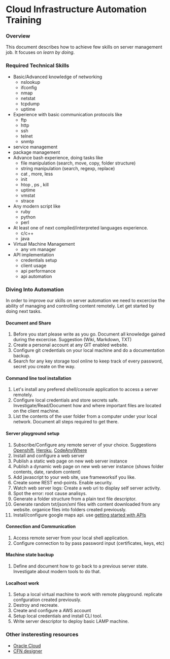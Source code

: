 # Cloud Infrastructure Automation Training

### Overview

This document describes how to achieve few skills on server management job. It focuses on _learn by doing_.

### Required Technical Skills

* Basic/Advanced knowledge of networking
    * nslookup
    * ifconfig
    * nmap
    * netstat
    * tcpdump
    * uptime
* Experience with basic communication protocols like
    * ftp
    * http
    * ssh
    * telnet
    * snmtp
* service management
* package management
* Advance bash experience, doing tasks like
    * file manipulation (search, move, copy, folder structure)
    * string manipulation (search, regexp, replace)
    * cat , more, less
    * init
    * htop , ps , kill
    * uptime
    * vmstat
    * strace
* Any modern script like
    * ruby
    * python
    * perl
* At least one of next compiled/interpreted languages experience.
    * c/c++
    * java
* Virtual Machine Management
    * any vm manager
* API implementation
    * credentials setup
    * client usage
    * api performance
    * api automation

### Diving Into Automation

In order to improve our skills on server automation we need to excercise the ability of managing and controlling content remotely. Let get started by doing next tasks.

#### Document and Share

1. Before you start please write as you go. Document all knowledge gained during the excercise. Suggestion (Wiki, Markdown, TXT)
2. Create a personal account at any GIT enabled website.
3. Configure git credentials on your local machine and do a documentation backup.
4. Search for any key storage tool online to keep track of every password, secret you create on the way.

#### Command line tool installation

1. Let's install any prefered shell/console application to access a server remotely.
2. Configure local credentials and store secrets safe. Investigate/Read/Document how and where important files are located on the client machine.
3. List the contents of the user folder from a computer under your local network. Document all steps required to get there.

#### Server playground setup

1. Subscribe/Configure any remote server of your choice. Suggestions [Openshift](https://manage.openshift.com/), [Heroku](https://signup.heroku.com), [CodeAnyWhere](https://codeanywhere.com/dashboard)
2. Install and configure a web server
3. Publish a static web page on new web server instance
4. Publish a dynamic web page on new web server instance (shows folder contents, date, random content)
5. Add javascript to your web site, use frameworksif you like.
6. Create some REST end-points. Enable security.
7. Watch web server logs: Create a web uri to display self server activity.
8. Spot the error: root cause analisys.
9. Generate a folder structure from a plain text file descriptor.
10. Generate random txt/json/xml files with content downloaded from any website. organice files into folders created previously.
11. Install/configure google maps api. use [getting started with APIs ](https://console.cloud.google.com/apis/dashboard)

#### Connection and Communication

1. Access remote server from your local shell application.
2. Configure connection to by pass password input (certificates, keys, etc)

#### Machine state backup

1. Define and document how to go back to a previous server state. Investigate about modern tools to do that.

#### Localhost work

1. Setup a local virtual machine to work with remote playground. replicate confguration created previously.
2. Destroy and recreate.
3. Create and configure a AWS account
4. Setup local credentials and install CLI tool.
5. Write server descriptor to deploy basic LAMP machine.

### Other insteresting resources

* [Oracle Cloud](https://myservices.us.oraclecloud.com/mycloud/signup?language=en)
* [CFN designer](https://docs.aws.amazon.com/AWSCloudFormation/latest/UserGuide/working-with-templates-cfn-designer-json-editor.html?icmpid=docs_cfn_console_designer)















